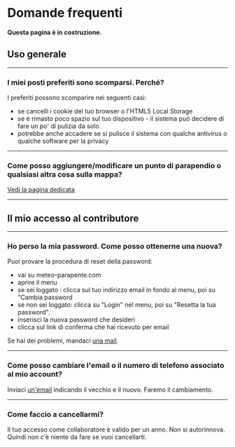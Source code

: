 # Domande frequenti

**Questa pagina è in costruzione.**

## Uso generale

---
### I miei posti preferiti sono scomparsi. Perché?

I preferiti possono scomparire nei seguenti casi:

- se cancelli i cookie del tuo browser o l'HTML5 Local Storage
- se è rimasto poco spazio sul tuo dispositivo - il sistema può decidere di fare un po' di pulizia da solo.
- potrebbe anche accadere se si pulisce il sistema con qualche antivirus o qualche software per la privacy

---
### Come posso aggiungere/modificare un punto di parapendio o qualsiasi altra cosa sulla mappa?

[Vedi la pagina dedicata](additional/edit-the-map.md)

---
## Il mio accesso al contributore

---
### Ho perso la mia password. Come posso ottenerne una nuova?
Puoi provare la procedura di reset della password:

- vai su meteo-parapente.com
- aprire il menu
- se sei loggato : clicca sul tuo indirizzo email in fondo al menu, poi su "Cambia password
- se non sei loggato: clicca su "Login" nel menu, poi su "Resetta la tua password".
- inserisci la nuova password che desideri
- clicca sul link di conferma che hai ricevuto per email

Se hai dei problemi, mandaci [una mail](../contact.md).

---
### Come posso cambiare l'email o il numero di telefono associato al mio account?
Inviaci [un'email](../contact.md) indicando il vecchio e il nuovo. Faremo il cambiamento.

---
### Come faccio a cancellarmi?
Il tuo accesso come collaboratore è valido per un anno. Non si autorinnova. Quindi non c'è niente da fare se vuoi cancellarti.
